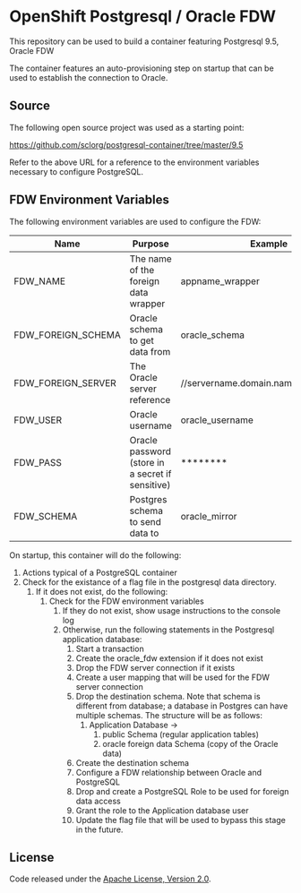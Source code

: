 # OpenShift Postgresql / Oracle FDW #
This repository can be used to build a container featuring Postgresql 9.5, Oracle FDW

The container features an auto-provisioning step on startup that can be used to establish the connection to Oracle.

## Source ##

The following open source project was used as a starting point:

https://github.com/sclorg/postgresql-container/tree/master/9.5

Refer to the above URL for a reference to the environment variables necessary to configure PostgreSQL.

## FDW Environment Variables ##

The following environment variables are used to configure the FDW:

| Name | Purpose | Example |
| ---- | ------- | ------- |
| FDW_NAME | The name of the foreign data wrapper | appname_wrapper |
| FDW_FOREIGN_SCHEMA | Oracle schema to get data from | oracle_schema |
| FDW_FOREIGN_SERVER | The Oracle server reference |  //servername.domain.name/schemaname |
| FDW_USER | Oracle username | oracle_username |
| FDW_PASS | Oracle password (store in a secret if sensitive) | ******** |
| FDW_SCHEMA | Postgres schema to send data to | oracle_mirror |

On startup, this container will do the following:

1. Actions typical of a PostgreSQL container
2. Check for the existance of a flag file in the postgresql data directory. 
	1. If it does not exist, do the following:
		1. Check for the FDW environment variables
			1. If they do not exist, show usage instructions to the console log
			2. Otherwise, run the following statements in the Postgresql application database:
				1. Start a transaction
				2. Create the oracle_fdw extension if it does not exist
				3. Drop the FDW server connection if it exists
                4. Create a user mapping that will be used for the FDW server connection
                5. Drop the destination schema.  Note that schema is different from database; a database in Postgres can have multiple schemas.  The structure will be as follows:
	                1. Application Database ->
		                1. public Schema (regular application tables)
		                2. oracle foreign data Schema (copy of the Oracle data)
				6. Create the destination schema
				7. Configure a FDW relationship between Oracle and PostgreSQL
				8. Drop and create a PostgreSQL Role to be used for foreign data access
				9. Grant the role to the Application database user
				10. Update the flag file that will be used to bypass this stage in the future.


## License

Code released under the [Apache License, Version 2.0](https://www.apache.org/licenses/LICENSE-2.0).


